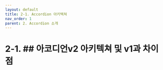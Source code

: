 ```yaml
---
layout: default
title: 2-1. Accordion 아키텍쳐
nav_order: 1
parent: 2. Accordion 소개
---
```


# 2-1. ## 아코디언v2 아키텍쳐 및 v1과 차이점
